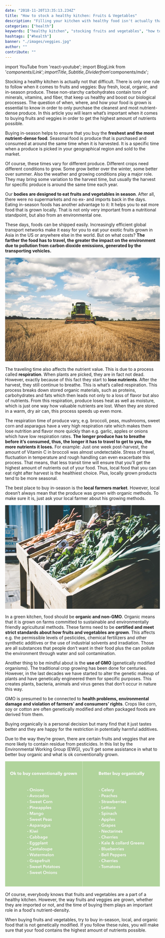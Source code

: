 ```yaml
---
date: "2018-11-20T13:35:13.234Z"
title: "How to stock a healthy kitchen: Fruits & Vegetables"
description: "Filling your kitchen with healthy food isn't actually that difficult. When it comes to fruits and vegetables, there are some things to consider when buying them as the amount of nutrients highly depend on the quality of the food. Read here, how to stock a healthy kitchen with fruits and vegetables »"
categories: ["health"]
keywords: ["healthy kitchen", "stocking fruits and vegetables", "how to stock a healthy kitchen"]
hashtags: ["#health"]
banner: "./images/veggies.jpg"
author: ""
contribute: ""
---
```


import YouTube from 'react-youtube';
import BlogLink from '$components/Link';
import { Title, Subtitle, Divider } from '$components/mdx';

Stocking a healthy kitchen is actually not that difficult. There is only one rule to follow when it comes to fruits and veggies: Buy fresh, local, organic, and in-season produce. These non-starchy carbohydrates contain tons of minerals, vitamins, and fiber, that keep us healthy and boost our biological processes. The question of when, where, and how your food is grown is essential to know in order to only purchase the cleanest and most nutrient-dense produce. In this article you will learn what’s important when it comes to buying fruits and veggies in order to get the highest amount of nutrients possible.

<Title id="healthy-kitchen-buy-in-season">Buy in-season when possible</Title>

Buying in-season helps to ensure that you buy the **freshest and the most nutrient-dense food**. Seasonal food is produce that is purchased and consumed at around the same time when it is harvested. It is a specific time when a produce is picked in your geographical region and sold to the market.

Of course, these times vary for different produce. Different crops need different conditions to grow. Some grow better over the winter, some better over summer. Also the weather and growing conditions play a major role. They may bring some variation to the harvest time, but usually the harvest for specific produce is around the same time each year.

<Title id="healthy-kitchen-local-food">Buy food that is grown locally</Title>

Our **bodies are designed to eat fruits and vegetables in season**. After all, there were no supermarkets and no ex- and imports back in the days. Eating in-season foods has another advantage to it: It helps you to eat more food that is grown locally. That is not only very important from a nutritional standpoint, but also from an environmental one.

These days, foods can be shipped easily. Increasingly efficient global transport networks make it easy for you to eat your exotic fruits grown in Asia in the US or anywhere else in the world. But on what costs? **The farther the food has to travel, the greater the impact on the environment due to pollution from carbon dioxide emissions, generated by the transporting vehicles.**

![stocking a healthy kitchen with local food](./images/harvest.jpg)

The traveling time also affects the nutrient value. This is due to a process called **respiration**. When plants are picked, they are in fact not dead. However, exactly because of this fact they start to **lose nutrients**. After the harvest, they still continue to breathe. This is what’s called respiration. This process breaks down stored organic materials, such as proteins, carbohydrates and fats which then leads not only to a loss of flavor but also of nutrients. From this respiration, produce loses heat as well as moisture, which is just one way how valuable nutrients are lost. When they are stored in a warm, dry air can, this process speeds up even more.

The respiration time of produce vary, e.g. broccoli, peas, mushrooms, sweet corn and asparagus have a very high respiration rate which makes them lose nutrition and flavor more quickly than e.g. garlic, apples or onions which have low respiration rates. **The longer produce has to breathe before it’s consumed, thus, the longer it has to travel to get to you, the more nutrients it loses.** For example: Just one week post-harvest, the amount of Vitamin C in broccoli was almost undetectable. Stress of travel, fluctuation in temperature and rough handling can even exacerbate this process. That means, that less transit time will ensure that you’ll get the highest amount of nutrients out of your food. Thus, local food that you can eat right after harvest is the healthiest choice. Plus, locally grown products tend to be more seasonal.

<Title id="healthy-kitchen-organic-food">Try to buy organic food</Title>

The best place to buy in-season is the **local farmers market**. However, local doesn’t always mean that the produce was grown with organic methods. To make sure it is, just ask your local farmer about his growing methods.


![stocking a healthy kitchen organic food](./images/farmers_market.jpg)

In a green kitchen, food should be **organic and non-GMO**. Organic means that it is grown on farms committed to sustainable and environmentally friendly agricultural methods. These farms need to be **certified and meet strict standards about how fruits and vegetables are grown**. This affects e.g. the permissible levels of pesticides, chemical fertilizers and other synthetic additives or the use of industrial solvents and irradiation. Those are all substances that people don’t want in their food plus the can pollute the environment through water and soil contamination.

<Title id="healthy-kitchen-no-GMO">Be mindful of GMO</Title>

Another thing to be mindful about is the **use of GMO** (genetically modified organisms). The traditional crop growing has been done for centuries. However, in the last decades we have started to alter the genetic makeup of plants and have genetically engineered them for specific purposes. This creates plants, bacteria, animals and virus genes that don’t occur in nature this way.

GMO is presumed to be connected to **health problems, environmental damage and violation of farmers’ and consumers’ rights**. Crops like corn, soy or cotton are often genetically modified and often packaged foods are derived from them.

<Title id="healthy-kitchen-organic-food-choice">It’s your own choice to buy organic food</Title>

Buying organically is a personal decision but many find that it just tastes better and they are happy for the restriction in potentially harmful additives.

Due to the way they’re grown, there are certain fruits and veggies that are more likely to contain residue from pesticides. In this list by the Environmental Working Group (EWG), you’ll get some assistance in what to better buy organic and what is ok conventionally grown.

![stocking a healthy kitchen organic food](./images/list_buy_organic.jpg)

<Title id="healthy-kitchen-conclusion">Conclusion</Title>
Of course, everybody knows that fruits and vegetables are a part of a healthy kitchen. However, the way fruits and veggies are grown, whether they are imported or not, and the time of buying them plays an important role in a food's nutrient-density.

When buying fruits and vegetables, try to buy in-season, local, and organic food that is not genetically modified. If you follow these rules, you will make sure that your food contains the highest amount of nutrients possible.





